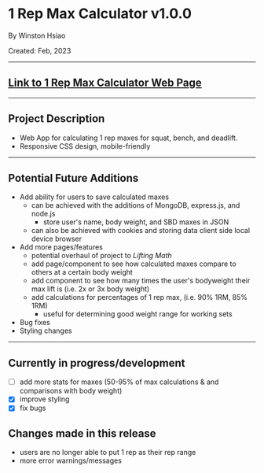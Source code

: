 # 1 Rep Max Calculator v1.0.0
By Winston Hsiao

Created: Feb, 2023

---

## [Link to 1 Rep Max Calculator Web Page](https://winston-hsiao.github.io/one-rep-max-calculator/)

---

## Project Description
* Web App for calculating 1 rep maxes for squat, bench, and deadlift. 
* Responsive CSS design, mobile-friendly

---

## Potential Future Additions
* Add ability for users to save calculated maxes
    * can be achieved with the additions of MongoDB, express.js, and node.js 
        * store user's name, body weight, and SBD maxes in JSON
    * can also be achieved with cookies and storing data client side local device browser
* Add more pages/features
    * potential overhaul of project to *Lifting Math*
    * add page/component to see how calculated maxes compare to others at a certain body weight
    * add component to see how many times the user's bodyweight their max lift is (i.e. 2x or 3x body weight)
    * add calculations for percentages of 1 rep max, (i.e. 90% 1RM, 85% 1RM)
        * useful for determining good weight range for working sets
* Bug fixes
* Styling changes

--- 

## Currently in progress/development 
- [ ] add more stats for maxes (50-95% of max calculations & and comparisons with body weight)
- [x] improve styling
- [x] fix bugs

## Changes made in this release
- users are no longer able to put 1 rep as their rep range
- more error warnings/messages